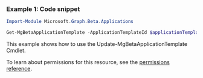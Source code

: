 ### Example 1: Code snippet

```powershell
Import-Module Microsoft.Graph.Beta.Applications

Get-MgBetaApplicationTemplate -ApplicationTemplateId $applicationTemplateId
```
This example shows how to use the Update-MgBetaApplicationTemplate Cmdlet.

To learn about permissions for this resource, see the [permissions reference](/graph/permissions-reference).

